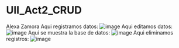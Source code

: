 # UII_Act2_CRUD
Alexa Zamora
Aqui registramos datos:
![image](https://github.com/AlexaZamoraDominguez/UIII_Act3_CRUD/assets/143548233/39d8a1aa-73ef-4fb0-b837-7e534328698d)
Aqui editamos datos:
![image](https://github.com/AlexaZamoraDominguez/UIII_Act3_CRUD/assets/143548233/246a3910-190b-42da-b9c7-6fa63614a0d6)
Aqui se muestra la base de datos:
![image](https://github.com/AlexaZamoraDominguez/UIII_Act3_CRUD/assets/143548233/eb65bca5-b513-433b-8fa0-19b432bc8b73)
Aqui eliminamos registros:
![image](https://github.com/AlexaZamoraDominguez/UIII_Act3_CRUD/assets/143548233/58c4fda8-7fe2-4ae6-a8a5-0ffad75ee8f0)





